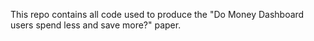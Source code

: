 This repo contains all code used to produce the "Do Money Dashboard users spend
less and save more?" paper.

